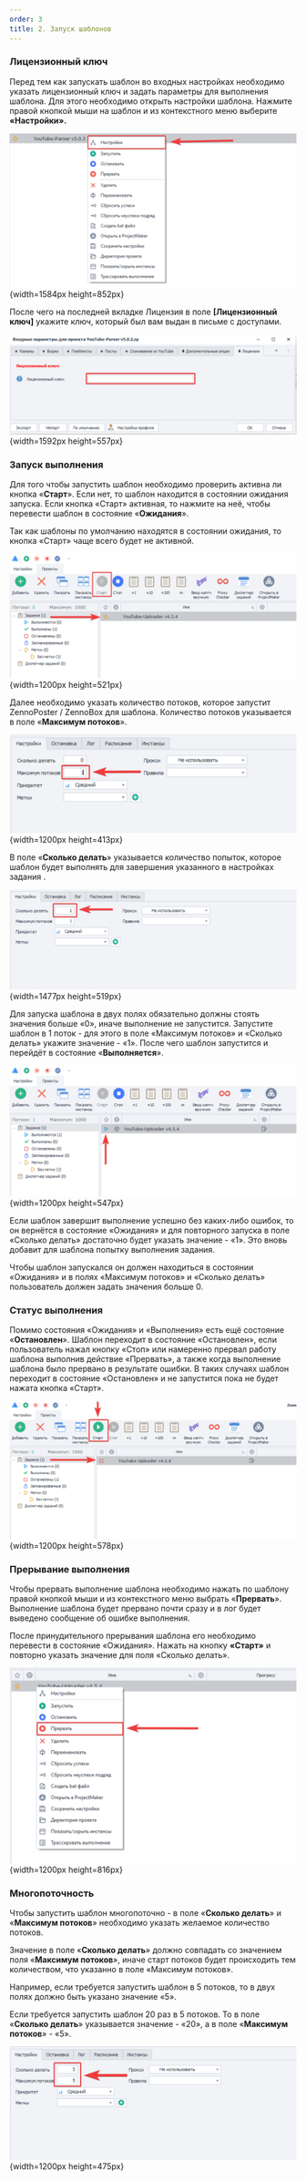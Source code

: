 ```yaml
---
order: 3
title: 2. Запуск шаблонов
---
```


### Лицензионный ключ

Перед тем как запускать шаблон во входных настройках необходимо указать лицензионный ключ и задать параметры для выполнения шаблона. Для этого необходимо открыть настройки шаблона. Нажмите правой кнопкой мыши на шаблон и из контекстного меню выберите **«Настройки».**

![](./run.png){width=1584px height=852px}

После чего на последней вкладке Лицензия в поле **\[Лицензионный ключ\]** укажите ключ, который был вам выдан в письме с доступами.

![](./run-2.png){width=1592px height=557px}

### **Запуск выполнения**

Для того чтобы запустить шаблон необходимо проверить активна ли кнопка «**Старт**». Если нет, то шаблон находится в состоянии ожидания запуска. Если кнопка «Старт» активная, то нажмите на неё, чтобы перевести шаблон в состояние «**Ожидания**».

Так как шаблоны по умолчанию находятся в состоянии ожидания, то кнопка «Старт» чаще всего будет не активной.

![](./run-3.png){width=1200px height=521px}

Далее необходимо указать количество потоков, которое запустит ZennoPoster / ZennoBox для шаблона. Количество потоков указывается в поле «**Максимум потоков**».

![](./run-4.png){width=1200px height=413px}

В поле «**Сколько делать**» указывается количество попыток, которое шаблон будет выполнять для завершения указанного в настройках задания .

![](./run-5.png){width=1477px height=519px}

Для запуска шаблона в двух полях обязательно должны стоять значения больше «0», иначе выполнение не запустится. Запустите шаблон в 1 поток - для этого в поле «Максимум потоков» и «Сколько делать» укажите значение - «1». После чего шаблон запустится и перейдёт в состояние «**Выполняется**».

![](./run-6.png){width=1200px height=547px}

Если шаблон завершит выполнение успешно без каких-либо ошибок, то он вернётся в состояние «Ожидания» и для повторного запуска в поле «Сколько делать» достаточно будет указать значение - «1». Это вновь добавит для шаблона попытку выполнения задания.

Чтобы шаблон запускался он должен находиться в состоянии «Ожидания» и в полях «Максимум потоков» и «Сколько делать» пользователь должен задать значения больше 0.

### **Статус выполнения**

Помимо состояния «Ожидания» и «Выполнения» есть ещё состояние «**Остановлен**». Шаблон переходит в состояние «Остановлен», если пользователь нажал кнопку «Стоп» или намеренно прервал работу шаблона выполнив действие «Прервать», а также когда выполнение шаблона было прервано в результате ошибки. В таких случаях шаблон переходит в состояние «Остановлен» и не запустится пока не будет нажата кнопка «Старт».

![](./run-7.png){width=1200px height=578px}

### **Прерывание выполнения**

Чтобы прервать выполнение шаблона необходимо нажать по шаблону правой кнопкой мыши и из контекстного меню выбрать «**Прервать**». Выполнение шаблона будет прервано почти сразу и в лог будет выведено сообщение об ошибке выполнения.

После принудительного прерывания шаблона его необходимо перевести в состояние «Ожидания». Нажать на кнопку **«Старт»** и повторно указать значение для поля «Сколько делать».

![](./run-8.png){width=1200px height=816px}

### **Многопоточность**

Чтобы запустить шаблон многопоточно - в поле «**Сколько делать**» и «**Максимум потоков**» необходимо указать желаемое количество потоков.

Значение в поле «**Сколько делать**» должно совпадать со значением поля «**Максимум потоков**», иначе старт потоков будет происходить тем количеством, что указанно в поле «Максимум потоков».

Например, если требуется запустить шаблон в 5 потоков, то в двух полях должно быть указано значение «5».

Если требуется запустить шаблон 20 раз в 5 потоков. То в поле «**Сколько делать**» указывается значение - «20», а в поле «**Максимум потоков**» - «5».

![](./run-9.png){width=1200px height=475px}